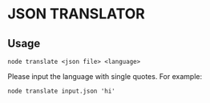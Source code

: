 # JSON TRANSLATOR

## Usage

```
node translate <json file> <language>
```
Please input the language with single quotes. For example: 

```
node translate input.json 'hi'
```
